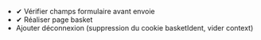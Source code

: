 - ✔ Vérifier champs formulaire avant envoie
- ✔ Réaliser page basket
- Ajouter déconnexion (suppression du cookie basketIdent, vider context)